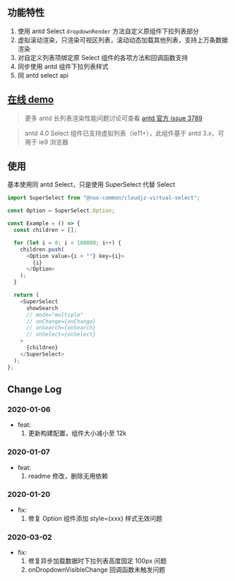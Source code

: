 ## 功能特性

1. 使用 antd Select `dropdownRender` 方法自定义原组件下拉列表部分
2. 虚拟滚动渲染，只渲染可视区列表，滚动动态加载其他列表，支持上万条数据渲染
3. 对自定义列表项绑定原 Select 组件的各项方法和回调函数支持
4. 同步使用 antd 组件下拉列表样式
5. 同 antd select api

## [在线 demo](https://codesandbox.io/s/88vznl9lm2)

> 更多 antd 长列表渲染性能问题讨论可查看 [antd 官方 issue 3789](https://github.com/ant-design/ant-design/issues/3789)

> antd 4.0 Select 组件已支持虚拟列表（ie11+），此组件基于 antd 3.x，可用于 ie9 浏览器

## 使用

基本使用同 antd Select，只是使用 SuperSelect 代替 Select

```js
import SuperSelect from "@nuo-common/cloudjz-virtual-select";

const Option = SuperSelect.Option;

const Example = () => {
  const children = [];

  for (let i = 0; i < 100000; i++) {
    children.push(
      <Option value={i + ""} key={i}>
        {i}
      </Option>
    );
  }

  return (
    <SuperSelect
      showSearch
      // mode="multiple"
      // onChange={onChange}
      // onSearch={onSearch}
      // onSelect={onSelect}
    >
      {children}
    </SuperSelect>
  );
};
```

## Change Log

### 2020-01-06

- feat:
  1. 更新构建配置，组件大小减小至 12k

### 2020-01-07

- feat:
  1. readme 修改，删除无用依赖

### 2020-01-20

- fix:
  1. 修复 Option 组件添加 style={xxx} 样式无效问题

### 2020-03-02

- fix:
  1. 修复异步加载数据时下拉列表高度固定 100px 问题
  2. onDropdownVisibleChange 回调函数未触发问题
